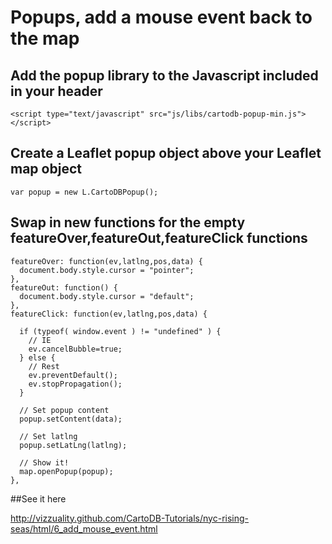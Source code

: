 Popups, add a mouse event back to the map
== 

## Add the popup library to the Javascript included in your header

    <script type="text/javascript" src="js/libs/cartodb-popup-min.js"></script>

## Create a Leaflet popup object above your Leaflet map object

	var popup = new L.CartoDBPopup();

## Swap in new functions for the empty featureOver,featureOut,featureClick functions

    featureOver: function(ev,latlng,pos,data) {
      document.body.style.cursor = "pointer";
    },
    featureOut: function() {
      document.body.style.cursor = "default";
    },
    featureClick: function(ev,latlng,pos,data) {

      if (typeof( window.event ) != "undefined" ) {
        // IE
        ev.cancelBubble=true;
      } else {
        // Rest
        ev.preventDefault();
        ev.stopPropagation();
      }
      
      // Set popup content
      popup.setContent(data);

      // Set latlng
      popup.setLatLng(latlng);

      // Show it!
      map.openPopup(popup);
    },

##See it here

http://vizzuality.github.com/CartoDB-Tutorials/nyc-rising-seas/html/6_add_mouse_event.html